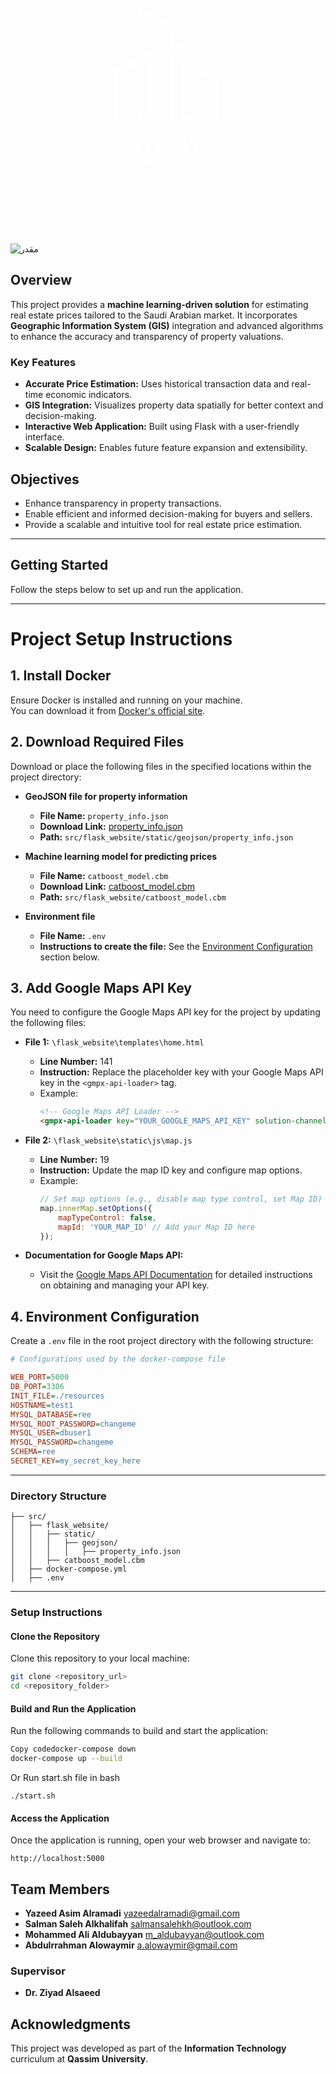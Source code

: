 <svg xmlns="http://www.w3.org/2000/svg" xmlns:xlink="http://www.w3.org/1999/xlink" width="500" zoomAndPan="magnify" viewBox="0 0 375 374.999991" height="500" preserveAspectRatio="xMidYMid meet" version="1.0"><defs><g/><clipPath id="984da0140f"><path d="M 126 92.050781 L 248.949219 92.050781 L 248.949219 226.300781 L 126 226.300781 Z M 126 92.050781 " clip-rule="nonzero"/></clipPath></defs><g clip-path="url(#984da0140f)"><path fill="#ffffff" d="M 127.492188 226.539062 L 128.96875 226.539062 L 128.96875 168.777344 L 152.625 157.546875 L 152.625 226.539062 L 169.132812 226.539062 L 169.132812 146.4375 L 155.585938 152.871094 L 155.585938 96.894531 L 192.792969 116.4375 L 192.792969 145.683594 L 179.242188 154.949219 L 179.242188 226.539062 L 195.746094 226.539062 L 195.746094 147.242188 L 219.402344 131.074219 L 219.402344 164.269531 L 205.855469 158.710938 L 205.855469 226.539062 L 222.363281 226.539062 L 222.363281 168.671875 L 246.019531 178.371094 L 246.019531 226.539062 L 248.976562 226.539062 L 248.976562 176.398438 L 222.363281 165.480469 L 222.363281 125.480469 L 195.746094 143.664062 L 195.746094 114.65625 L 152.625 92.011719 L 152.625 154.277344 L 126.011719 166.914062 L 126.011719 226.539062 Z M 219.402344 167.457031 L 219.402344 223.578125 L 208.8125 223.578125 L 208.8125 163.113281 Z M 192.792969 149.265625 L 192.792969 223.578125 L 182.199219 223.578125 L 182.199219 156.503906 Z M 155.585938 156.140625 L 166.175781 151.113281 L 166.175781 223.578125 L 155.585938 223.578125 L 155.585938 156.140625 " fill-opacity="1" fill-rule="evenodd"/></g><g fill="#ffffff" fill-opacity="1"><g transform="translate(145.83614, 272.39254)"><g><path d="M 12.890625 -4.59375 L 12.890625 0 L 9.671875 0 C 9.671875 2.21875 9.171875 3.894531 8.171875 5.03125 C 7.179688 6.175781 5.765625 6.75 3.921875 6.75 C 2.691406 6.75 1.382812 6.519531 0 6.0625 L 0.90625 2.015625 C 1.851562 2.242188 2.597656 2.359375 3.140625 2.359375 C 3.785156 2.359375 4.25 2.179688 4.53125 1.828125 C 4.820312 1.484375 4.96875 0.875 4.96875 0 L 4.96875 -14.921875 L 9.671875 -14.921875 L 9.671875 -4.59375 Z M 12.890625 -4.59375 "/></g></g></g><g fill="#ffffff" fill-opacity="1"><g transform="translate(159.660931, 272.39254)"><g><path d="M 3.890625 -14.921875 L 8.578125 -14.921875 L 8.578125 0 L 0 0 C -0.707031 0 -1.296875 -0.226562 -1.765625 -0.6875 C -2.242188 -1.144531 -2.484375 -1.703125 -2.484375 -2.359375 C -2.484375 -3.023438 -2.253906 -3.5625 -1.796875 -3.96875 C -1.347656 -4.382812 -0.75 -4.59375 0 -4.59375 L 3.890625 -4.59375 Z M 3.0625 8.015625 C 2.34375 8.015625 1.722656 7.753906 1.203125 7.234375 C 0.679688 6.710938 0.421875 6.09375 0.421875 5.375 C 0.421875 4.644531 0.679688 4.019531 1.203125 3.5 C 1.722656 2.988281 2.34375 2.734375 3.0625 2.734375 C 3.789062 2.734375 4.414062 2.988281 4.9375 3.5 C 5.457031 4.019531 5.71875 4.644531 5.71875 5.375 C 5.71875 6.09375 5.457031 6.710938 4.9375 7.234375 C 4.414062 7.753906 3.789062 8.015625 3.0625 8.015625 Z M 9.25 8.015625 C 8.53125 8.015625 7.910156 7.753906 7.390625 7.234375 C 6.867188 6.710938 6.609375 6.09375 6.609375 5.375 C 6.609375 4.644531 6.867188 4.019531 7.390625 3.5 C 7.910156 2.988281 8.53125 2.734375 9.25 2.734375 C 9.976562 2.734375 10.601562 2.988281 11.125 3.5 C 11.644531 4.019531 11.90625 4.644531 11.90625 5.375 C 11.90625 6.09375 11.644531 6.710938 11.125 7.234375 C 10.601562 7.753906 9.976562 8.015625 9.25 8.015625 Z M 9.25 8.015625 "/></g></g></g><g fill="#ffffff" fill-opacity="1"><g transform="translate(173.112931, 272.39254)"><g><path d="M 20.515625 -4.59375 L 20.515625 0 L 1.640625 0 L 1.640625 -4.59375 L 12.6875 -4.59375 L 12.6875 -6.375 C 12.6875 -7.882812 12.445312 -9.066406 11.96875 -9.921875 C 11.488281 -10.785156 10.738281 -11.410156 9.71875 -11.796875 C 8.707031 -12.179688 7.351562 -12.375 5.65625 -12.375 L 3.390625 -12.375 L 3.390625 -17.0625 L 5.71875 -17.0625 C 9.34375 -17.0625 12.191406 -16.148438 14.265625 -14.328125 C 16.335938 -12.503906 17.375 -9.851562 17.375 -6.375 L 17.375 -4.59375 Z M 20.515625 -4.59375 "/></g></g></g><g fill="#ffffff" fill-opacity="1"><g transform="translate(194.549002, 272.39254)"><g><path d="M 21.171875 -4.59375 L 21.171875 0 L 0 0 C -0.726562 0 -1.320312 -0.210938 -1.78125 -0.640625 C -2.25 -1.066406 -2.484375 -1.609375 -2.484375 -2.265625 C -2.484375 -2.972656 -2.253906 -3.535156 -1.796875 -3.953125 C -1.347656 -4.378906 -0.75 -4.59375 0 -4.59375 L 2.328125 -4.59375 C 1.722656 -5.738281 1.421875 -7.015625 1.421875 -8.421875 C 1.421875 -9.953125 1.789062 -11.367188 2.53125 -12.671875 C 3.269531 -13.984375 4.4375 -15.039062 6.03125 -15.84375 C 7.625 -16.65625 9.664062 -17.0625 12.15625 -17.0625 L 18.515625 -17.0625 L 18.515625 -4.59375 Z M 13.796875 -12.375 L 12.09375 -12.375 C 9.9375 -12.375 8.390625 -12 7.453125 -11.25 C 6.523438 -10.5 6.0625 -9.566406 6.0625 -8.453125 C 6.0625 -7.335938 6.523438 -6.414062 7.453125 -5.6875 C 8.390625 -4.957031 9.957031 -4.59375 12.15625 -4.59375 L 13.796875 -4.59375 Z M 7.234375 -19.203125 C 6.515625 -19.203125 5.894531 -19.460938 5.375 -19.984375 C 4.851562 -20.503906 4.59375 -21.125 4.59375 -21.84375 C 4.59375 -22.570312 4.851562 -23.191406 5.375 -23.703125 C 5.894531 -24.222656 6.515625 -24.484375 7.234375 -24.484375 C 7.960938 -24.484375 8.585938 -24.222656 9.109375 -23.703125 C 9.628906 -23.191406 9.890625 -22.570312 9.890625 -21.84375 C 9.890625 -21.125 9.628906 -20.503906 9.109375 -19.984375 C 8.585938 -19.460938 7.960938 -19.203125 7.234375 -19.203125 Z M 13.421875 -19.203125 C 12.703125 -19.203125 12.082031 -19.460938 11.5625 -19.984375 C 11.039062 -20.503906 10.78125 -21.125 10.78125 -21.84375 C 10.78125 -22.570312 11.039062 -23.191406 11.5625 -23.703125 C 12.082031 -24.222656 12.703125 -24.484375 13.421875 -24.484375 C 14.148438 -24.484375 14.773438 -24.222656 15.296875 -23.703125 C 15.816406 -23.191406 16.078125 -22.570312 16.078125 -21.84375 C 16.078125 -21.125 15.816406 -20.503906 15.296875 -19.984375 C 14.773438 -19.460938 14.148438 -19.203125 13.421875 -19.203125 Z M 13.421875 -19.203125 "/></g></g></g><g fill="#ffffff" fill-opacity="1"><g transform="translate(216.637471, 272.39254)"><g><path d="M 3.890625 -14.921875 L 8.578125 -14.921875 L 8.578125 0 L 0 0 C -0.707031 0 -1.296875 -0.226562 -1.765625 -0.6875 C -2.242188 -1.144531 -2.484375 -1.703125 -2.484375 -2.359375 C -2.484375 -3.023438 -2.253906 -3.5625 -1.796875 -3.96875 C -1.347656 -4.382812 -0.75 -4.59375 0 -4.59375 L 3.890625 -4.59375 Z M 3.0625 -17.71875 C 2.34375 -17.71875 1.722656 -17.976562 1.203125 -18.5 C 0.679688 -19.019531 0.421875 -19.640625 0.421875 -20.359375 C 0.421875 -21.085938 0.679688 -21.707031 1.203125 -22.21875 C 1.722656 -22.738281 2.34375 -23 3.0625 -23 C 3.789062 -23 4.414062 -22.738281 4.9375 -22.21875 C 5.457031 -21.707031 5.71875 -21.085938 5.71875 -20.359375 C 5.71875 -19.640625 5.457031 -19.019531 4.9375 -18.5 C 4.414062 -17.976562 3.789062 -17.71875 3.0625 -17.71875 Z M 9.25 -17.71875 C 8.53125 -17.71875 7.910156 -17.976562 7.390625 -18.5 C 6.867188 -19.019531 6.609375 -19.640625 6.609375 -20.359375 C 6.609375 -21.085938 6.867188 -21.707031 7.390625 -22.21875 C 7.910156 -22.738281 8.53125 -23 9.25 -23 C 9.976562 -23 10.601562 -22.738281 11.125 -22.21875 C 11.644531 -21.707031 11.90625 -21.085938 11.90625 -20.359375 C 11.90625 -19.640625 11.644531 -19.019531 11.125 -18.5 C 10.601562 -17.976562 9.976562 -17.71875 9.25 -17.71875 Z M 9.25 -17.71875 "/></g></g></g></svg>
![مقدر](https://github.com/user-attachments/assets/325c6d35-93b0-483a-a951-12c9d816a7b6)

## Overview
This project provides a **machine learning-driven solution** for estimating real estate prices tailored to the Saudi Arabian market. It incorporates **Geographic Information System (GIS)** integration and advanced algorithms to enhance the accuracy and transparency of property valuations.


### Key Features
- **Accurate Price Estimation:** Uses historical transaction data and real-time economic indicators.
- **GIS Integration:** Visualizes property data spatially for better context and decision-making.
- **Interactive Web Application:** Built using Flask with a user-friendly interface.
- **Scalable Design:** Enables future feature expansion and extensibility.



## Objectives

- Enhance transparency in property transactions.
- Enable efficient and informed decision-making for buyers and sellers.
- Provide a scalable and intuitive tool for real estate price estimation.


---

## Getting Started

Follow the steps below to set up and run the application.

---

# Project Setup Instructions

## 1. Install Docker
Ensure Docker is installed and running on your machine.  
You can download it from [Docker's official site](https://www.docker.com/).

## 2. Download Required Files
Download or place the following files in the specified locations within the project directory:

- **GeoJSON file for property information**  
  - **File Name:** `property_info.json`  
  - **Download Link:** [property_info.json](https://drive.google.com/file/d/1G_8YxxMcJjiOXL6k3BFvcZHJ64KvhfXc/view?usp=sharing)  
  - **Path:** `src/flask_website/static/geojson/property_info.json`

- **Machine learning model for predicting prices**  
  - **File Name:** `catboost_model.cbm`  
  - **Download Link:** [catboost_model.cbm](https://drive.google.com/file/d/1bKGsTv_tExkr4ChJ6GJzTw2rYAnay0ZC/view?usp=sharing)  
  - **Path:** `src/flask_website/catboost_model.cbm`

- **Environment file**  
  - **File Name:** `.env`  
  - **Instructions to create the file:** See the [Environment Configuration](#environment-configuration) section below.

## 3. Add Google Maps API Key
You need to configure the Google Maps API key for the project by updating the following files:

- **File 1:** `\flask_website\templates\home.html`  
  - **Line Number:** 141  
  - **Instruction:** Replace the placeholder key with your Google Maps API key in the `<gmpx-api-loader>` tag.  
  - Example:  
    ```html
    <!-- Google Maps API Loader -->
    <gmpx-api-loader key="YOUR_GOOGLE_MAPS_API_KEY" solution-channel="GMP_GE_mapsandplacesautocomplete_v1"></gmpx-api-loader>
    ```

- **File 2:** `\flask_website\static\js\map.js`  
  - **Line Number:** 19  
  - **Instruction:** Update the map ID key and configure map options.  
  - Example:  
    ```javascript
    // Set map options (e.g., disable map type control, set Map ID)
    map.innerMap.setOptions({
        mapTypeControl: false,
        mapId: 'YOUR_MAP_ID' // Add your Map ID here
    });
    ```

- **Documentation for Google Maps API:**  
  - Visit the [Google Maps API Documentation](https://developers.google.com/maps/documentation/javascript/get-api-key) for detailed instructions on obtaining and managing your API key.


## 4. Environment Configuration

Create a `.env` file in the root project directory with the following structure:

```ini
# Configurations used by the docker-compose file

WEB_PORT=5000
DB_PORT=3306
INIT_FILE=./resources
HOSTNAME=test1
MYSQL_DATABASE=ree
MYSQL_ROOT_PASSWORD=changeme
MYSQL_USER=dbuser1
MYSQL_PASSWORD=changeme
SCHEMA=ree
SECRET_KEY=my_secret_key_here
```
---

### Directory Structure
```
├── src/
│   ├── flask_website/
│   │   ├── static/
│   │   │   ├── geojson/
│   │   │   │   ├── property_info.json
│   │   ├── catboost_model.cbm
│   ├── docker-compose.yml
│   ├── .env
```

---

### Setup Instructions

#### Clone the Repository

Clone this repository to your local machine:

```bash
git clone <repository_url>
cd <repository_folder>
```


#### Build and Run the Application
Run the following commands to build and start the application:

```bash
Copy codedocker-compose down
docker-compose up --build
```
Or Run start.sh file in bash
```
./start.sh
```
#### Access the Application

Once the application is running, open your web browser and navigate to:
```
http://localhost:5000
```

## Team Members

- **Yazeed Asim Alramadi** yazeedalramadi@gmail.com
- **Salman Saleh Alkhalifah** salmansalehkh@outlook.com
- **Mohammed Ali Aldubayyan** m_aldubayyan@outlook.com
- **Abdulrrahman Alowaymir**  a.alowaymir@gmail.com

### Supervisor

- **Dr. Ziyad Alsaeed**

## Acknowledgments

This project was developed as part of the **Information Technology** curriculum at **Qassim University**.
